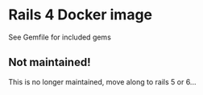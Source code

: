 # Rails 4 Docker image

See Gemfile for included gems

## Not maintained!

This is no longer maintained, move along to rails 5 or 6...
